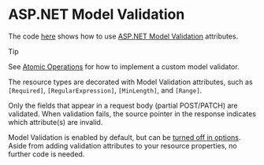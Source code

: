 # ASP.NET Model Validation

The code [here](https://github.com/json-api-dotnet/JsonApiDotNetCore/tree/master/test/JsonApiDotNetCoreTests/IntegrationTests/InputValidation/ModelState) shows how to use [ASP.NET Model Validation](https://learn.microsoft.com/aspnet/web-api/overview/formats-and-model-binding/model-validation-in-aspnet-web-api) attributes.

> [!TIP]
> See [Atomic Operations](~/usage/advanced/operations.md) for how to implement a custom model validator.

The resource types are decorated with Model Validation attributes, such as `[Required]`, `[RegularExpression]`, `[MinLength]`, and `[Range]`.

Only the fields that appear in a request body (partial POST/PATCH) are validated.
When validation fails, the source pointer in the response indicates which attribute(s) are invalid.

Model Validation is enabled by default, but can be [turned off in options](~/usage/options.md#modelstate-validation).
Aside from adding validation attributes to your resource properties, no further code is needed.
